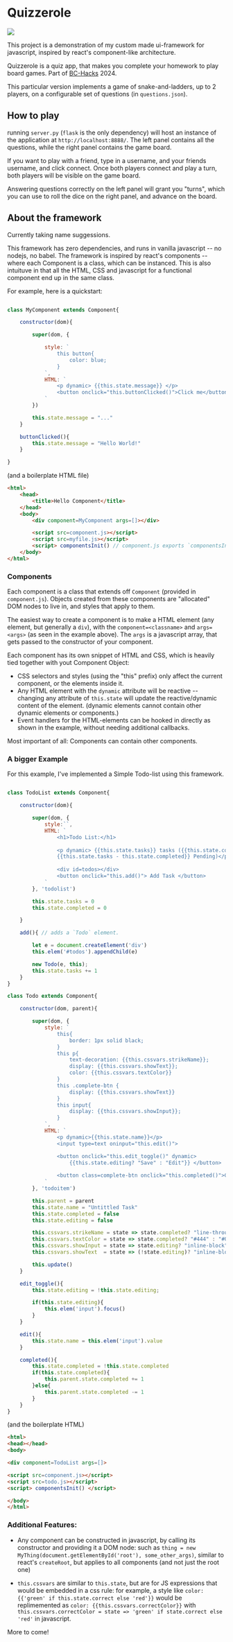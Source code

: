 # Quizzerole

![](icon.png)

This project is a demonstration of my custom made ui-framework for javascript, inspired by react's component-like architecture.

Quizzerole is a quiz app, that makes you complete your homework to play board games. Part of [BC-Hacks](https://bchacks.dev/) 2024.

This particular version implements a game of snake-and-ladders, up to 2 players, on a configurable set of questions (in `questions.json`).

## How to play

running `server.py` (`flask` is the only dependency) will host an instance of the application at `http://localhost:8888/`. The left panel contains all the questions, while the right panel contains the game board.

If you want to play with a friend, type in a username, and your friends username, and click connect. Once both players connect and play a turn, both players will be visible on the game board.

Answering questions correctly on the left panel will grant you "turns", which you can use to roll the dice on the right panel, and advance on the board.

## About the framework

Currently taking name suggessions.

This framework has zero dependencies, and runs in vanilla javascript -- no nodejs, no babel. The framework is inspired by react's components -- where each Component is a class, which can be instanced. This is also intuituve in that all the HTML, CSS and javascript for a functional component end up in the same class.

For example, here is a quickstart:

```js

class MyComponent extends Component{

	constructor(dom){

		super(dom, {

			style: `
				this button{
					color: blue;
				}
			`,
			HTML: `
				<p dynamic> {{this.state.message}} </p>
				<button onclick="this.buttonClicked()">Click me</button>
			`
		})

		this.state.message = "..."
	}

	buttonClicked(){
		this.state.message = "Hello World!"
	}

}
```

(and a boilerplate HTML file)
```HTML
<html>
	<head>
		<title>Hello Component</title>
	</head>
	<body>
		<div component=MyComponent args=[]></div>

		<script src=component.js></script>
		<script src=myfile.js></script>
		<script> componentsInit() // component.js exports `componentsInit()` </script>
	</body>
</html>
```

### Components

Each component is a class that extends off `Component` (provided in `component.js`). Objects created from these components are "allocated" DOM nodes to live in, and styles that apply to them.

The easiest way to create a component is to make a HTML element (any element, but generally a `div`), with the `component=<classname>` and `args=<args>` (as seen in the example above). The `args` is a javascript array, that gets passed to the constructor of your component.

Each component has its own snippet of HTML and CSS, which is heavily tied together with yout Component Object:
- CSS selectors and styles (using the "this" prefix) only affect the current component, or the elements inside it.
- Any HTML element with the `dynamic` attribute will be reactive -- changing any attribute of `this.state` will update the reactive/dynamic content of the element. (dynamic elements cannot contain other dynamic elements or components.)
- Event handlers for the HTML-elements can be hooked in directly as shown in the example, without needing additional callbacks.

Most important of all: Components can contain other components.

### A bigger Example

For this example, I've implemented a Simple Todo-list using this framework.

```js

class TodoList extends Component{

	constructor(dom){

		super(dom, {
			style:``,
			HTML: `
				<h1>Todo List:</h1>
				
				<p dynamic> {{this.state.tasks}} tasks ({{this.state.completed}} completed,
				{{this.state.tasks - this.state.completed}} Pending)</p>
				
				<div id=todos></div>
				<button onclick="this.add()"> Add Task </button>
			`
		}, 'todolist')

		this.state.tasks = 0
		this.state.completed = 0

	}

	add(){ // adds a `Todo` element.

		let e = document.createElement('div')
		this.elem('#todos').appendChild(e)

		new Todo(e, this);
		this.state.tasks += 1
	}
}

class Todo extends Component{

	constructor(dom, parent){

		super(dom, {
			style: `
				this{
					border: 1px solid black;
				}
				this p{
					text-decoration: {{this.cssvars.strikeName}};
					display: {{this.cssvars.showText}};
					color: {{this.cssvars.textColor}}
				}
				this .complete-btn {
					display: {{this.cssvars.showText}}
				}
				this input{
					display: {{this.cssvars.showInput}};
				}
			`,
			HTML: `
				<p dynamic>{{this.state.name}}</p>
				<input type=text oninput="this.edit()">

				<button onclick="this.edit_toggle()" dynamic>
					{{this.state.editing? "Save" : "Edit"}} </button>
				
				<button class=complete-btn onclick="this.completed()">Complete</button>
			`
		}, 'todoitem')

		this.parent = parent
		this.state.name = "Untittled Task"
		this.state.completed = false
		this.state.editing = false

		this.cssvars.strikeName = state => state.completed? "line-through" : "none"
		this.cssvars.textColor = state => state.completed? "#444" : "#000"
		this.cssvars.showInput = state => state.editing? "inline-block" : "none"
		this.cssvars.showText  = state => (!state.editing)? "inline-block" : "none"

		this.update()
	}

	edit_toggle(){
		this.state.editing = !this.state.editing;

		if(this.state.editing){
			this.elem('input').focus()
		}
	}

	edit(){
		this.state.name = this.elem('input').value
	}

	completed(){
		this.state.completed = !this.state.completed
		if(this.state.completed){
			this.parent.state.completed += 1
		}else{
			this.parent.state.completed -= 1
		}
	}
}
```


(and the boilerplate HTML)
```HTML
<html>
<head></head>
<body>

<div component=TodoList args=[]>

<script src=component.js></script>
<script src=todo.js></script>
<script> componentsInit() </script>

</body>
</html>
```

### Additional Features:

- Any component can be constructed in javascript, by calling its constructor and providing it a DOM node: such as `thing = new MyThing(document.getElementById('root'), some_other_args)`, similar to react's `createRoot`, but applies to all components (and not just the root one)

- `this.cssvars` are similar to `this.state`, but are for JS expressions that would be embedded in a css rule: for example, a style like `color: {{'green' if this.state.correct else 'red'}}` would be replimemented as `color: {{this.cssvars.correctColor}}` with `this.cssvars.correctColor = state => 'green' if state.correct else 'red'` in javascript.

More to come!